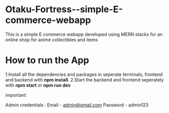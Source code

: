# Otaku-Fortress--simple-E-commerce-webapp
This is a simple E commerce webapp developed using MERN stacks for an online shop for anime collectibles and items

# How to run the App

1.Install all the dependencies and packages in seperate terminals, frontend and backend with **npm install**.
2.Start the backend and frontend seperately with **npm start** or **npm run dev**

important:

Admin credentials : Email - admin@gmail.com
                    Password - admin123
